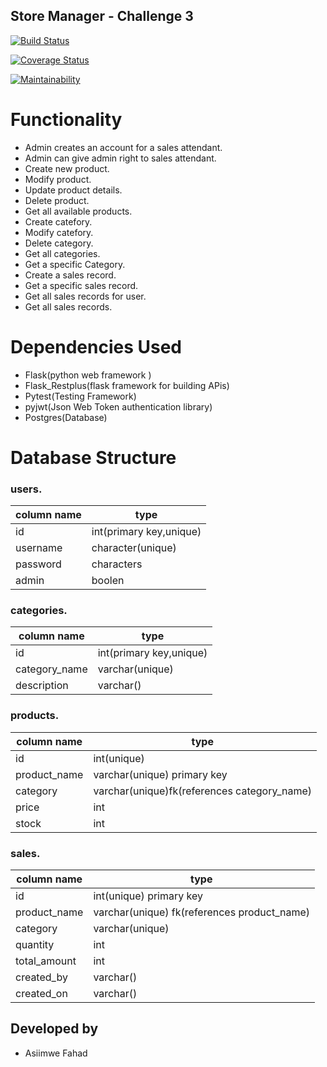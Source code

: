## Store Manager - Challenge 3

[![Build Status](https://travis-ci.org/FahdJamy/store-manager.svg?branch=develop-api-challenge-3)](https://travis-ci.org/FahdJamy/store-manager)

[![Coverage Status](https://coveralls.io/repos/github/FahdJamy/store-manager/badge.svg?branch=develop-api-challenge-3)](https://coveralls.io/github/FahdJamy/store-manager?branch=develop-api-challenge-3)

[![Maintainability](https://api.codeclimate.com/v1/badges/436de29cb33a61a7837a/maintainability)](https://codeclimate.com/github/FahdJamy/store-manager/maintainability)

# Functionality
- Admin creates an account for a sales attendant. 
- Admin can give admin right to sales attendant.
- Create new product.
- Modify product.
- Update product details. 
- Delete product.
- Get all available products.
- Create catefory.
- Modify catefory.
- Delete category.
- Get all categories.
- Get a specific Category.
- Create a sales record.
- Get a specific sales record.
- Get all sales records for user.
- Get all sales records.

# Dependencies Used
- Flask(python web framework )
- Flask_Restplus(flask framework for building APis)
- Pytest(Testing Framework)
- pyjwt(Json Web Token authentication library)
- Postgres(Database)

# Database Structure
### users.
|column name|type|
|-----------------|---------------|
|id|int(primary key,unique)|
|username|character(unique)|
|password|characters|
|admin|boolen|

### categories.
|column name|type|
|--------------------|--------------------|
|id|int(primary key,unique)|
|category_name|varchar(unique)|
|description|varchar()

### products.
|column name|type|
|--------------------|--------------------|
|id|int(unique)|
|product_name|varchar(unique) primary key|
|category|varchar(unique)fk(references category_name)|
|price|int|
|stock|int|

### sales.
|column name|type|
|--------------------|--------------------|
|id|int(unique) primary key|
|product_name|varchar(unique) fk(references product_name)|
|category|varchar(unique)|
|quantity|int|
|total_amount|int|
|created_by|varchar()|
|created_on|varchar()|

## Developed by
- Asiimwe Fahad